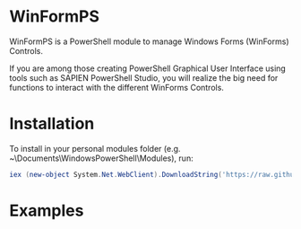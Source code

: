 # WinFormPS

WinFormPS is a PowerShell module to manage Windows Forms (WinForms) Controls.

If you are among those creating PowerShell Graphical User Interface using tools such as SAPIEN PowerShell Studio, you will realize the big need for functions to interact with the different WinForms Controls.

# Installation
To install in your personal modules folder (e.g. ~\Documents\WindowsPowerShell\Modules), run:

```powershell
iex (new-object System.Net.WebClient).DownloadString('https://raw.githubusercontent.com/lazywinadmin/WinFormPS/master/install.ps1')
```

# Examples


